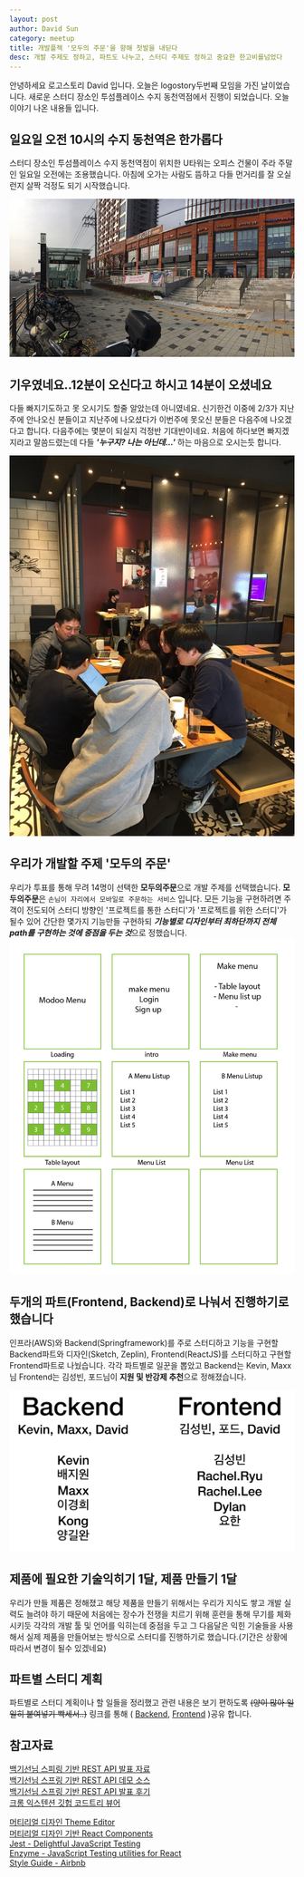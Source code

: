 ```yaml
---
layout: post
author: David Sun
category: meetup
title: 개발플젝 '모두의 주문'을 향해 첫발을 내딛다
desc: 개발 주제도 정하고, 파트도 나누고, 스터디 주제도 정하고 중요한 한고비를넘었다
---
```


안녕하세요 로고스토리 David 입니다. 오늘은 logostory두번째 모임을 가진 날이었습니다. 새로운 스터디 장소인 투섬플레이스 수지 동천역점에서 진행이 되었습니다. 오늘 이야기 나온 내용들 입니다.

## 일요일 오전 10시의 수지 동천역은 한가롭다

스터디 장소인 투섬플레이스 수지 동천역점이 위치한 U타워는 오피스 건물이 주라 주말인 일요일 오전에는 조용했습니다. 아침에 오가는 사람도 뜸하고 다들 먼거리를 잘 오실런지 살짝 걱정도 되기 시작했습니다.

![Alt text](/assets/img/11-11/dongchun2.jpeg)

## 기우였네요..12분이 오신다고 하시고 14분이 오셨네요

다들 빠지기도하고 못 오시기도 할줄 알았는데 아니였네요. 신기한건 이중에 2/3가 지난 주에 안나오신 분들이고 지난주에 나오셨다가 이번주에 못오신 분들은 다음주에 나오겠다고 합니다. 다음주에는 몇분이 되실지 걱정반 기대반이네요. 처음에 하다보면 빠지겠지라고 말씀드렸는데 다들 ***'누구지? 나는 아닌데...'*** 하는 마음으로 오시는듯 합니다.

![Alt text](/assets/img/11-11/all-member.jpeg)


## 우리가 개발할 주제 '모두의 주문'
우리가 투표를 통해 무려 14명이 선택한 **모두의주문**으로 개발 주제를 선택했습니다. **모두의주문**은 `손님이 자리에서 모바일로 주문하는 서비스` 입니다. 모든 기능을 구현하려면 주객이 전도되어 스터디 방향인 '프로젝트를 통한 스터디'가 '프로젝트를 위한 스터디'가 될수 있어 간단한 몇가지 기능만들 구현하되 ***기능별로 디자인부터 최하단까지 전체 path를 구현하는 것에 중점을 두는 것***으로 정했습니다.
![Alt text](/assets/img/11-11/modoo-order.png)


## 두개의 파트(Frontend, Backend)로 나눠서 진행하기로 했습니다
인프라(AWS)와 Backend(Springframework)를 주로 스터디하고 기능을 구현할 Backend파트와 디자인(Sketch, Zeplin), Frontend(ReactJS)를 스터디하고 구현할 Frontend파트로 나눴습니다. 각각 파트별로 일꾼을 뽑았고 Backend는 Kevin, Maxx님 Frontend는 김성빈, 포드님이 **지원 및 반강제 추천**으로 정해졌습니다.

![Alt text](/assets/img/11-11/part-member.png)

## 제품에 필요한 기술익히기 1달, 제품 만들기 1달
우리가 만들 제품은 정해졌고 해당 제품을 만들기 위해서는 우리가 지식도 쌓고 개발 실력도 늘려야 하기 때문에 처음에는 장수가 전쟁을 치르기 위해 훈련을 통해 무기를 체화 시키듯 각각의 개발 툴 및 언어를 익히는데 중점을 두고 그 다음달은 익힌 기술들을 사용해서 실제 제품을 만들어보는 방식으로 스터디를 진행하기로 했습니다.(기간은 상황에 따라서 변경이 될수 있겠네요)


## 파트별 스터디 계획
파트별로 스터디 계획이나 할 일들을 정리했고 관련 내용은 보기 편하도록 ~~(양이 많아 일일히 붙여넣기 빡세서..)~~ 링크를 통해 ( [Backend](https://logostory.slack.com/files/UDT53GLA0/FE02CBHCY/____________2W____________________2018-11-11_), [Frontend](https://logostory.slack.com/files/UDU3D1NCU/FE01CFFS4/___________________2__________________2018-11-11_) )공유 합니다. 


## 참고자료
[백기선님 스피링 기반 REST API 발표 자료](https://www.slideshare.net/whiteship/rest-api-development-with-spring?fbclid=IwAR0dznnzXawANQVTgJImDJNWNKyi1jcwoAkd0foUyOya4hLWJHMv0UJP7_I)<br>
[백기선님 스프링 기반 REST API 데모 소스](https://github.com/keesun/study/tree/master/demospringbootsecurity) <br>
[백기선님 스프링 기반 REST API 발표 후기](https://github.com/david-learner/java-study/blob/master/%EB%B0%B1%EA%B8%B0%EC%84%A0%EB%8B%98_%EC%8A%A4%ED%94%84%EB%A7%81_%EA%B8%B0%EB%B0%98_REST_API_%EA%B0%9C%EB%B0%9C/readme.md)<br>
[크롬 익스텐션 깃헙 코드트리 뷰어](https://chrome.google.com/webstore/detail/octotree/bkhaagjahfmjljalopjnoealnfndnagc?utm_source=chrome-ntp-icon) <br>

[머티리얼 디자인 Theme Editor](https://material.io/tools/theme-editor/) <br>
[머티리얼 디자인 기반 React Components](https://material-ui.com/)<br>
[Jest - Delightful JavaScript Testing](https://jestjs.io/)<br>
[Enzyme - JavaScript Testing utilities for React](https://github.com/airbnb/enzyme)<br>
[Style Guide - Airbnb](https://github.com/airbnb/javascript)

